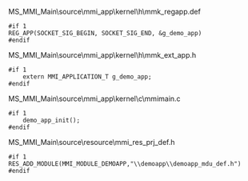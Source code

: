 MS_MMI_Main\source\mmi_app\kernel\h\mmk_regapp.def
```
#if 1
REG_APP(SOCKET_SIG_BEGIN, SOCKET_SIG_END, &g_demo_app)
#endif
```

MS_MMI_Main\source\mmi_app\kernel\h\mmk_ext_app.h
```
#if 1
    extern MMI_APPLICATION_T g_demo_app;
#endif
```

MS_MMI_Main\source\mmi_app\kernel\c\mmimain.c
```
#if 1
    demo_app_init();
#endif
```

MS_MMI_Main\source\resource\mmi_res_prj_def.h
```
#if 1
RES_ADD_MODULE(MMI_MODULE_DEMOAPP,"\\demoapp\\demoapp_mdu_def.h")
#endif
```